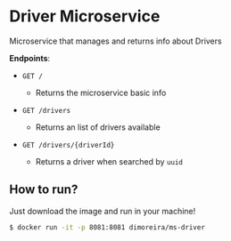 # Driver Microservice

Microservice that manages and returns info about Drivers

**Endpoints**:

- `GET /`
  - Returns the microservice basic info

- `GET /drivers`
  - Returns an list of drivers available

- `GET /drivers/{driverId}`
  - Returns a driver when searched by `uuid`

## How to run?

Just download the image and run in your machine!

```bash
$ docker run -it -p 8081:8081 dimoreira/ms-driver
```